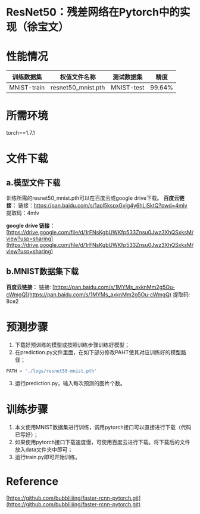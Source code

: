 # ResNet50：残差网络在Pytorch中的实现（徐宝文）

# 性能情况
| 训练数据集 | 权值文件名称 | 测试数据集 | 精度 |
| :---: | :---: | :---: | :---: |
| MNIST-train | resnet50_mnist.pth | MNIST-test | 99.64% |

# 所需环境
torch==1.7.1
# 文件下载
## a.模型文件下载
训练所需的resnet50_mnist.pth可以在百度云或google drive下载。
**百度云链接：**
链接：https://pan.baidu.com/s/1apl5kspxGvjg4y6hLjSktQ?pwd=4mlv 
提取码：4mlv

**google drive 链接：**
[https://drive.google.com/file/d/1rFNsKgbUWKfp533Znsu0Jwz3XhQSxksM/view?usp=sharing](https://drive.google.com/file/d/1rFNsKgbUWKfp533Znsu0Jwz3XhQSxksM/view?usp=sharing)
## b.MNIST数据集下载
**百度云链接：**
链接: [https://pan.baidu.com/s/1MYMs_axknMm2g5Ou-cWmgQ](https://pan.baidu.com/s/1MYMs_axknMm2g5Ou-cWmgQ)
提取码: 8ce2 
# 预测步骤

1. 下载好预训练的模型或按照训练步骤训练好模型；
1. 在prediction.py文件里面，在如下部分修改PAHT使其对应训练好的模型路径；
```python
PATH = './logs/resnet50-mnist.pth'
```

3. 运行prediction.py，输入每次预测的图片个数。
# 训练步骤

1. 本文使用MNIST数据集进行训练，调用pytorch接口可以直接进行下载（代码已写好）；
1. 如果使用pytorch接口下载速度慢，可使用百度云进行下载。将下载后的文件放入data文件夹中即可；
1. 运行train.py即可开始训练。
# Reference
[https://github.com/bubbliiiing/faster-rcnn-pytorch.git](https://github.com/bubbliiiing/faster-rcnn-pytorch.git)
